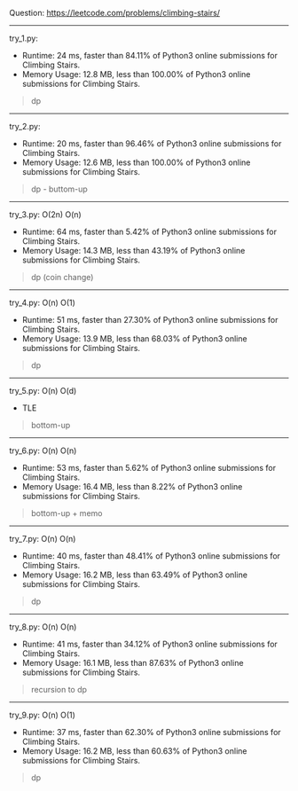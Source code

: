 Question: https://leetcode.com/problems/climbing-stairs/

---

try_1.py:
* Runtime: 24 ms, faster than 84.11% of Python3 online submissions for Climbing Stairs.
* Memory Usage: 12.8 MB, less than 100.00% of Python3 online submissions for Climbing Stairs.

> dp

---

try_2.py:
* Runtime: 20 ms, faster than 96.46% of Python3 online submissions for Climbing Stairs.
* Memory Usage: 12.6 MB, less than 100.00% of Python3 online submissions for Climbing Stairs.

> dp - buttom-up

---

try_3.py: O(2n) O(n)

* Runtime: 64 ms, faster than 5.42% of Python3 online submissions for Climbing Stairs.
* Memory Usage: 14.3 MB, less than 43.19% of Python3 online submissions for Climbing Stairs.

> dp (coin change)

---

try_4.py: O(n) O(1)

* Runtime: 51 ms, faster than 27.30% of Python3 online submissions for Climbing Stairs.
* Memory Usage: 13.9 MB, less than 68.03% of Python3 online submissions for Climbing Stairs.

> dp

---

try_5.py: O(n) O(d)

* TLE

> bottom-up

---

try_6.py: O(n) O(n)

* Runtime: 53 ms, faster than 5.62% of Python3 online submissions for Climbing Stairs.
* Memory Usage: 16.4 MB, less than 8.22% of Python3 online submissions for Climbing Stairs.

> bottom-up + memo

---

try_7.py: O(n) O(n)

* Runtime: 40 ms, faster than 48.41% of Python3 online submissions for Climbing Stairs.
* Memory Usage: 16.2 MB, less than 63.49% of Python3 online submissions for Climbing Stairs.

> dp

---

try_8.py: O(n) O(n)

* Runtime: 41 ms, faster than 34.12% of Python3 online submissions for Climbing Stairs.
* Memory Usage: 16.1 MB, less than 87.63% of Python3 online submissions for Climbing Stairs.

> recursion to dp

---

try_9.py: O(n) O(1)

* Runtime: 37 ms, faster than 62.30% of Python3 online submissions for Climbing Stairs.
* Memory Usage: 16.2 MB, less than 60.63% of Python3 online submissions for Climbing Stairs.

> dp
